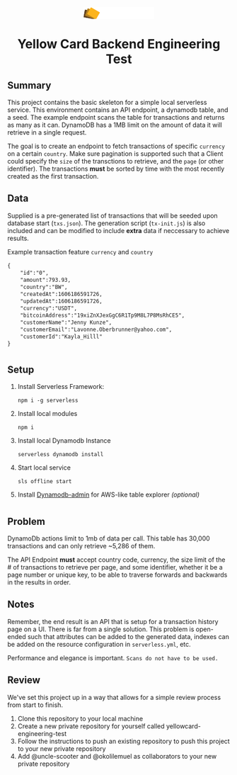 <div align="center">
  <img src="logo.svg" align="center" width="160">
  <h1 align="center">Yellow Card Backend Engineering Test</h1>
</div>

## Summary
This project contains the basic skeleton for a simple local serverless service. This environment contains an API endpoint, a dynamodb table, and a seed. The example endpoint scans the table for transactions and returns as many as it can. DynamoDB has a 1MB limit on the amount of data it will retrieve in a single request.

The goal is to create an endpoint to fetch transactions of specific `currency` on a certain `country`. Make sure pagination is supported such that a Client could specify the `size` of the transctions to retrieve, and the `page` (or other identifier). The transactions **must** be sorted by time with the most recently created as the first transaction.   


## Data
Supplied is a pre-generated list of transactions that will be seeded upon database start (`txs.json`). The generation script (`tx-init.js`) is also included and can be modified to include **extra** data if neccessary to achieve results.  

Example transaction feature `currency` and `country`
```
{
    "id":"0",
    "amount":793.93,
    "country":"BW",
    "createdAt":1606186591726,
    "updatedAt":1606186591726,
    "currency":"USDT",
    "bitcoinAddress":"19xiZnXJexGgC6R1Tp9M8L7P8MsRhCE5",
    "customerName":"Jenny Kunze",
    "customerEmail":"Lavonne.Oberbrunner@yahoo.com",
    "customerId":"Kayla_Hilll"
}
```
#

## Setup
1. Install Serverless Framework: 
    ```
    npm i -g serverless
    ```
2. Install local modules
    ```
    npm i
    ```
3. Install local Dynamodb Instance
    ```
    serverless dynamodb install
    ```
4. Start local service
    ```
    sls offline start
    ```
5. Install [Dynamodb-admin]("https://github.com/99x/serverless-dynamodb-local") for AWS-like table explorer _(optional)_

#

## Problem
DynamoDb actions limit to 1mb of data per call. This table has 30,000 transactions and can only retrieve ~5,286 of them. 

The API Endpoint **must** accept country code, currency, the size limit of the # of transactions to retrieve per page, and some identifier, whether it be a page number or unique key, to be able to traverse forwards and backwards in the results in order. 


## Notes
Remember, the end result is an API that is setup for a transaction history page on a UI. There is far from a single solution. This problem is open-ended such that attributes can be added to the generated data, indexes can be added on the resource configuration in `serverless.yml`, etc. 

Performance and elegance is important. `Scans do not have to be used. `

## Review
We've set this project up in a way that allows for a simple review process from start to finish.

1. Clone this repository to your local machine
2. Create a new private repository for yourself called yellowcard-engineering-test
3. Follow the instructions to push an existing repository to push this project to your new private repository
4. Add @uncle-scooter and @okolilemuel as collaborators to your new private repository
